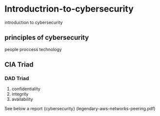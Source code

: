# Introductrion-to-cybersecurity
introduction to cybersecurity 

## principles of cybersecurity
people
proccess
technology

## CIA Triad
### DAD Triad
1. confidentiality 
2. integrity
3. availability


See below a report
{cybersecurity} (legendary-aws-networks-peering.pdf) 
